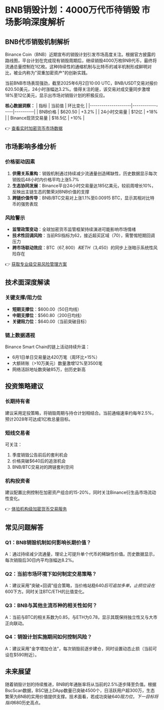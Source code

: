 # BNB销毁计划：4000万代币待销毁 市场影响深度解析

## BNB代币销毁机制解析

Binance Coin（BNB）近期宣布的销毁计划引发市场高度关注。根据官方披露的路线图，平台计划在完成现有销毁周期后，继续销毁4000万枚BNB代币，最终将流通总量控制在1亿枚。这种持续性的通缩机制与比特币的减半机制形成鲜明对比，被业内称为"双重加密资产"的创新实践。

当前BNB市场表现强劲，截至2025年6月2日10:00 UTC，BNB/USDT交易对报价620.50美元，24小时涨幅达3.2%。值得关注的是，该交易对成交量同步激增18%至12亿美元，显示出市场对销毁计划的积极反应。

**核心数据洞察：**
| 指标                | 当前值          | 环比变化  |
|---------------------|-----------------|----------|
| BNB价格             | $620.50         | +3.2%    |
| 24小时交易量        | $12亿           | +18%     |
| Binance现货交易量   | $18.5亿         | +10%     |

👉 [查看实时加密货币市场数据](https://bit.ly/okx_welcome)

## 市场影响多维分析

### 价格驱动因素
1. **供需关系重构**：销毁机制通过持续减少流通量创造稀缺性，历史数据显示每次销毁后48小时内价格平均上涨5.7%
2. **生态协同发展**：Binance平台24小时交易量达185亿美元，较前周增长10%，反映出主链生态的繁荣对BNB价值的支撑
3. **跨链价值传导**：BNB/BTC交易对上涨1.1%至0.00915 BTC，显示其相对比特币的强势表现

### 风险警示
- **监管政策变动**：全球加密货币监管框架持续演进可能影响市场情绪
- **技术性回调风险**：当前RSI指标为62，接近超买区域（70），需警惕短期回调压力
- **跨市场联动效应**：BTC（$67,800）和ETH（$3,450）的同步上涨暗示系统性风险存在

👉 [获取专业级交易风险管理方案](https://bit.ly/okx_welcome)

## 技术面深度解读

### 关键支撑/阻力位
- **短期支撑位**：$600.00（50日均线）
- **中期支撑位**：$560.80（200日均线）
- **关键阻力位**：$640.00（当前突破目标）

### 链上数据透视
Binance Smart Chain的链上活动持续升温：
- 6月1日单日交易量达420万笔（周环比+15%）
- 大额转账（>10万美元）数量激增12%至3500笔
- 网络活跃地址数突破85万，创历史新高

## 投资策略建议

### 长期持有者
建议采用定投策略，将销毁周期与持仓计划相结合。当前通缩速率约每年2.5%，预计2028年可达成1亿枚总量目标。

### 短线交易者
可关注：
1. 季度销毁公告前后的套利机会
2. 价格突破$640后的追涨机会
3. BNB/BTC交易对的跨链套利空间

### 机构投资者
建议配置比例控制在加密资产组合的15-20%，同时关注Binance衍生品市场流动性变化。

👉 [体验机构级加密货币交易服务](https://bit.ly/okx_welcome)

## 常见问题解答

### Q1：BNB销毁机制如何影响长期价值？
A：通过持续减少流通量，理论上可提升单个代币的稀缺性价值。历史数据显示，每次销毁后30日内平均涨幅达8.2%。

### Q2：当前市场环境下如何制定交易策略？
A：建议采用"突破+回调"组合策略，当价格站稳$640后可追加多单，止损位设在$600下方。同时关注BTC/ETH的比值变化。

### Q3：BNB与其他主流币种的相关性如何？
A：当前与BTC的相关系数为0.85，与ETH为0.78，显示其既保持独立性又与大市正向联动。

### Q4：销毁计划实施期间如何控制风险？
A：建议采用"金字塔加仓法"，每次销毁前逐步建仓，同时设置动态止损（当前可设在$590附近）。

## 未来展望

随着销毁计划的持续推进，BNB的年通胀率将从当前的2.5%逐步降至负值。根据BscScan数据，BSC链上DApp数量已突破4500个，日活跃用户超300万，生态繁荣为BNB的实用价值提供支撑。技术面看，若成功突破$640阻力位，下一目标将指向$680历史高点。
